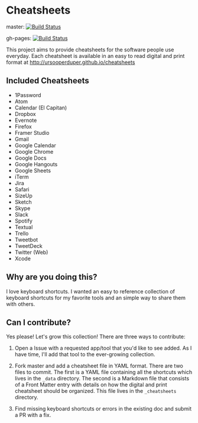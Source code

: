 # Cheatsheets

master: [![Build Status](https://travis-ci.org/ursooperduper/cheatsheets.svg?branch=master)](https://travis-ci.org/ursooperduper/cheatsheets)

gh-pages: [![Build Status](https://travis-ci.org/ursooperduper/cheatsheets.svg?branch=gh-pages)](https://travis-ci.org/ursooperduper/cheatsheets)

This project aims to provide cheatsheets for the software people use everyday. Each cheatsheet is available in an easy to read digital and print format at http://ursooperduper.github.io/cheatsheets

## Included Cheatsheets

* 1Password
* Atom
* Calendar (El Capitan)
* Dropbox
* Evernote
* Firefox
* Framer Studio
* Gmail
* Google Calendar
* Google Chrome
* Google Docs
* Google Hangouts
* Google Sheets
* iTerm
* Jira
* Safari
* SizeUp
* Sketch
* Skype
* Slack
* Spotify
* Textual
* Trello
* Tweetbot
* TweetDeck
* Twitter (Web)
* Xcode

## Why are you doing this?

I love keyboard shortcuts. I wanted an easy to reference collection of keyboard shortcuts for my favorite tools and an simple way to share them with others.

## Can I contribute?

Yes please! Let's grow this collection! There are three ways to contribute:

1. Open a Issue with a requested app/tool that you'd like to see added. As I have time, I'll add that tool to the ever-growing collection.

2. Fork master and add a cheatsheet file in YAML format. There are two files to commit. The first is a YAML file containing all the shortcuts which lives in the ```_data``` directory. The second is a Markdown file that consists of a Front Matter entry with details on how the digital and print cheatsheet should be organized. This file lives in the ```_cheatsheets``` directory.

3. Find missing keyboard shortcuts or errors in the existing doc and submit a PR with a fix.
